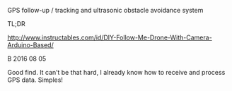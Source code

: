 GPS follow-up / tracking and ultrasonic obstacle avoidance system

TL;DR

http://www.instructables.com/id/DIY-Follow-Me-Drone-With-Camera-Arduino-Based/

B 2016 08 05

Good find. It can’t be that hard, I already know how to receive and process GPS data. Simples!
